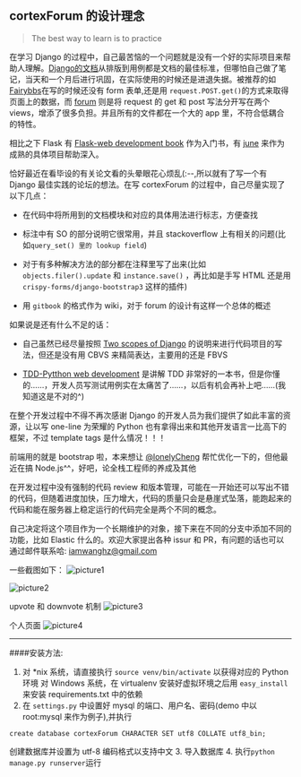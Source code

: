 ## cortexForum 的设计理念

> The best way to learn is to practice

在学习 Django 的过程中，自己最苦恼的一个问题就是没有一个好的实际项目来帮助人理解。[Django的文档](https://docs.djangoproject.com/en/1.9/)从排版到用例都是文档的最佳标准，但哪怕自己做了笔记，当天和一个月后进行巩固，在实际使用的时候还是进退失据。被推荐的如[Fairybbs](https://github.com/ericls/FairyBBS)在写的时候还没有 form 表单,还是用 `request.POST.get()`的方式来取得页面上的数据，而 [forum](https://github.com/zhu327/forum) 则是将 request 的 get 和 post 写法分开写在两个 views，增添了很多负担。并且所有的文件都在一个大的 app 里，不符合低耦合的特性。

相比之下 Flask 有 [Flask-web development book](https://book.douban.com/subject/25814739/) 作为入门书，有 [june]() 来作为成熟的具体项目帮助深入。

恰好最近在看毕设的有关论文看的头晕眼花心烦乱(:--,所以就有了写一个有 Django 最佳实践的论坛的想法。在写 cortexForum 的过程中，自己尽量实现了以下几点：

* 在代码中将所用到的文档模块和对应的具体用法进行标志，方便查找

* 标注中有 SO 的部分说明它很常用，并且 stackoverflow 上有相关的问题(比如` query_set() 里的 lookup field `)

* 对于有多种解决方法的部分都在注释里写了出来(比如 `objects.filer().update` 和 `instance.save()` ，再比如是手写 HTML 还是用`crispy-forms/django-bootstrap3` 这样的插件)

* 用 `gitbook` 的格式作为 wiki，对于 forum 的设计有这样一个总体的概述

如果说是还有什么不足的话：

* 自己虽然已经尽量按照 [Two scopes of Django](https://book.douban.com/subject/24246865/) 的说明来进行代码项目的写法，但还是没有用 CBVS 来精简表达，主要用的还是 FBVS

* [TDD-Pytthon web development](https://book.douban.com/subject/26640135/) 是讲解 TDD 非常好的一本书，但是你懂的……，开发人员写测试用例实在太痛苦了……，以后有机会再补上吧……(我知道这是不对的^)

在整个开发过程中不得不再次感谢 Django 的开发人员为我们提供了如此丰富的资源，让以写 one-line 为荣耀的 Python 也有拿得出来和其他开发语言一比高下的框架，不过 template tags 是什么情况！！！

前端用的就是 bootstrap 啦，本来想让 [@lonelyCheng](https://github.com/lonelycheng)
 帮忙优化一下的，但他最近在搞 Node.js^^，好吧，论全栈工程师的养成及其他

在开发过程中没有强制的代码 review 和版本管理，可能在一开始还可以写出不错的代码，但随着进度加快，压力增大，代码的质量只会是悬崖式坠落，能跑起来的代码和能在服务器上稳定运行的代码完全是两个不同的概念。

自己决定将这个项目作为一个长期维护的对象，接下来在不同的分支中添加不同的功能，比如 Elastic 什么的。欢迎大家提出各种 issur 和 PR，有问题的话也可以通过邮件联系哈: iamwanghz@gmail.com

一些截图如下：
![picture1](http://ww2.sinaimg.cn/large/a5215df1gw1f1uzif4h52j20zh0ejq77.jpg)

![picture2](http://ww1.sinaimg.cn/large/a5215df1gw1f1uzklfbihj20nb0er0vh.jpg)

upvote 和 downvote 机制
![picture3](http://ww4.sinaimg.cn/large/a5215df1gw1f1uzl9aac5j20gp0dqaaj.jpg)

个人页面
![picture4](http://ww1.sinaimg.cn/large/a5215df1gw1f1uzmbp7loj20k00erdhh.jpg)

---

####安装方法:

1. 对 *nix 系统，请直接执行 `source venv/bin/activate` 以获得对应的 Python 环境
   对 Windows 系统，在 virtualenv 安装好虚拟环境之后用 `easy_install` 来安装 requirements.txt 中的依赖
2. 在 `settings.py` 中设置好 mysql 的端口、用户名、密码(demo 中以 root:mysql 来作为例子),并执行
```
create database cortexForum CHARACTER SET utf8 COLLATE utf8_bin;
```
创建数据库并设置为 utf-8 编码格式以支持中文
3. 导入数据库
4. 执行`python manage.py runserver`运行